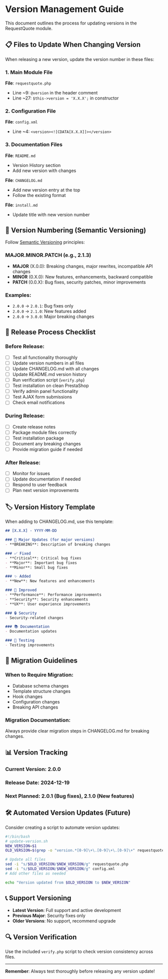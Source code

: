 # Version Management Guide

This document outlines the process for updating versions in the RequestQuote module.

## 📋 Files to Update When Changing Version

When releasing a new version, update the version number in these files:

### 1. Main Module File
**File**: `requestquote.php`
- Line ~9: `@version` in the header comment
- Line ~27: `$this->version = 'X.X.X';` in constructor

### 2. Configuration File
**File**: `config.xml`
- Line ~4: `<version><![CDATA[X.X.X]]></version>`

### 3. Documentation Files
**File**: `README.md`
- Version History section
- Add new version with changes

**File**: `CHANGELOG.md`
- Add new version entry at the top
- Follow the existing format

**File**: `install.md`
- Update title with new version number

## 🔢 Version Numbering (Semantic Versioning)

Follow [Semantic Versioning](https://semver.org/) principles:

### MAJOR.MINOR.PATCH (e.g., 2.1.3)

- **MAJOR** (X.0.0): Breaking changes, major rewrites, incompatible API changes
- **MINOR** (0.X.0): New features, enhancements, backward compatible
- **PATCH** (0.0.X): Bug fixes, security patches, minor improvements

### Examples:
- `2.0.0` → `2.0.1`: Bug fixes only
- `2.0.0` → `2.1.0`: New features added
- `2.0.0` → `3.0.0`: Major breaking changes

## 📝 Release Process Checklist

### Before Release:
- [ ] Test all functionality thoroughly
- [ ] Update version numbers in all files
- [ ] Update CHANGELOG.md with all changes
- [ ] Update README.md version history
- [ ] Run verification script (`verify.php`)
- [ ] Test installation on clean PrestaShop
- [ ] Verify admin panel functionality
- [ ] Test AJAX form submissions
- [ ] Check email notifications

### During Release:
- [ ] Create release notes
- [ ] Package module files correctly
- [ ] Test installation package
- [ ] Document any breaking changes
- [ ] Provide migration guide if needed

### After Release:
- [ ] Monitor for issues
- [ ] Update documentation if needed
- [ ] Respond to user feedback
- [ ] Plan next version improvements

## 🏷️ Version History Template

When adding to CHANGELOG.md, use this template:

```markdown
## [X.X.X] - YYYY-MM-DD

### 🚀 Major Updates (for major versions)
- **BREAKING**: Description of breaking changes

### ✅ Fixed
- **Critical**: Critical bug fixes
- **Major**: Important bug fixes
- **Minor**: Small bug fixes

### ✨ Added
- **New**: New features and enhancements

### 🔧 Improved
- **Performance**: Performance improvements
- **Security**: Security enhancements
- **UX**: User experience improvements

### 🔒 Security
- Security-related changes

### 📚 Documentation
- Documentation updates

### 🧪 Testing
- Testing improvements
```

## 🔄 Migration Guidelines

### When to Require Migration:
- Database schema changes
- Template structure changes
- Hook changes
- Configuration changes
- Breaking API changes

### Migration Documentation:
Always provide clear migration steps in CHANGELOG.md for breaking changes.

## 📊 Version Tracking

### Current Version: 2.0.0
### Release Date: 2024-12-19
### Next Planned: 2.0.1 (Bug fixes), 2.1.0 (New features)

## 🛠️ Automated Version Updates (Future)

Consider creating a script to automate version updates:

```bash
#!/bin/bash
# update-version.sh
NEW_VERSION=$1
OLD_VERSION=$(grep -o "version.*[0-9]\+\.[0-9]\+\.[0-9]\+" requestquote.php | grep -o "[0-9]\+\.[0-9]\+\.[0-9]\+")

# Update all files
sed -i "s/$OLD_VERSION/$NEW_VERSION/g" requestquote.php
sed -i "s/$OLD_VERSION/$NEW_VERSION/g" config.xml
# Add other files as needed

echo "Version updated from $OLD_VERSION to $NEW_VERSION"
```

## 📞 Support Versioning

- **Latest Version**: Full support and active development
- **Previous Major**: Security fixes only
- **Older Versions**: No support, recommend upgrade

## 🔍 Version Verification

Use the included `verify.php` script to check version consistency across files.

---

**Remember**: Always test thoroughly before releasing any version update! 